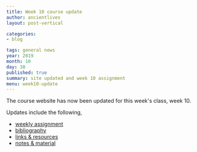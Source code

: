 ```yaml
---
title: Week 10 course update
author: ancientlives
layout: post-vertical

categories:
- blog

tags: general news
year: 2019
month: 10
day: 30
published: true
summary: site updated and week 10 assignment
menu: week10-update
---
```


The course website has now been updated for this week's class, week 10.

Updates include the following,

* [weekly assignment](/weekly_assignment)
* [bibliography](/bibliography)
* [links & resources](/links)
* [notes & material](/notes)
